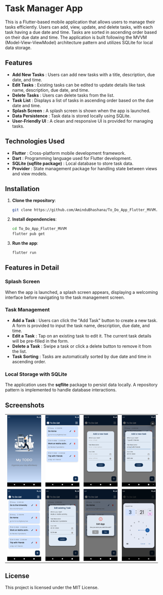 # Task Manager App
This is a Flutter-based mobile application that allows users to manage their tasks efficiently. Users can add, view, update, and delete tasks, with each task having a due date and time. Tasks are sorted in ascending order based on their due date and time. The application is built following the MVVM (Model-View-ViewModel) architecture pattern and utilizes SQLite for local data storage.

## Features

- **Add New Tasks** : Users can add new tasks with a title, description, due date, and time.
- **Edit Tasks** : Existing tasks can be edited to update details like task name, description, due date, and time.
- **Delete Tasks** : Users can delete tasks from the list.
- **Task List** : Displays a list of tasks in ascending order based on the due date and time.
- **Splash Screen** : A splash screen is shown when the app is launched.
- **Data Persistence** : Task data is stored locally using SQLite.
- **User-Friendly UI** : A clean and responsive UI is provided for managing tasks.


## Technologies Used

- **Flutter** : Cross-platform mobile development framework.
- **Dart** : Programming language used for Flutter development.
- **SQLite (sqflite package)** : Local database to store task data.
- **Provider** : State management package for handling state between views and view models.

## Installation

1. **Clone the repository**:

    ```bash
    git clone https://github.com/AminduBhashana/To_Do_App_Flutter_MVVM.git
    ```

2. **Install dependencies**:

    ```bash
    cd To_Do_App_Flutter_MVVM
    flutter pub get
    ```

3. **Run the app**:

    ```bash
    flutter run
    ```

## Features in Detail

### Splash Screen
When the app is launched, a splash screen appears, displaying a welcoming interface before navigating to the task management screen.

### Task Management
- **Add a Task** : Users can click the "Add Task" button to create a new task. A form is provided to input the task name, description, due date, and time.
- **Edit a Task** : Tap on an existing task to edit it. The current task details will be pre-filled in the form.
- **Delete a Task** : Swipe a task or click a delete button to remove it from the list.
- **Task Sorting** : Tasks are automatically sorted by due date and time in ascending order.

### Local Storage with SQLite
The application uses the **sqflite** package to persist data locally. A repository pattern is implemented to handle database interactions.

## Screenshots

<table>
  <tr>
    <td><img src="ScreenShots/Screenshot_1.png" alt="Screenshot1" width="200"/></td>
    <td><img src="ScreenShots/Screenshot_2.png" alt="Screenshot2" width="200"/></td>
    <td><img src="ScreenShots/Screenshot_3.png" alt="Screenshot3" width="200"/></td>
    <td><img src="ScreenShots/Screenshot_4.png" alt="Screenshot4" width="200"/></td>
  </tr>
  <tr>
    <td><img src="ScreenShots/Screenshot_5.png" alt="Screenshot5" width="200"/></td>
    <td><img src="ScreenShots/Screenshot_6.png" alt="Screenshot6" width="200"/></td>
    <td><img src="ScreenShots/Screenshot_7.png" alt="Screenshot7" width="200"/></td>
    <td><img src="ScreenShots/Screenshot_8.png" alt="Screenshot8" width="200"/></td>
  </tr>
</table>

## License
This project is licensed under the MIT License.          

